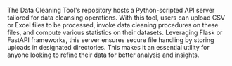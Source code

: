 The Data Cleaning Tool's repository hosts a Python-scripted API server tailored for data cleansing operations. With this tool, users can upload CSV or Excel files to be processed, invoke data cleaning procedures on these files, and compute various statistics on their datasets. Leveraging Flask or FastAPI frameworks, this server ensures secure file handling by storing uploads in designated directories. This makes it an essential utility for anyone looking to refine their data for better analysis and insights.